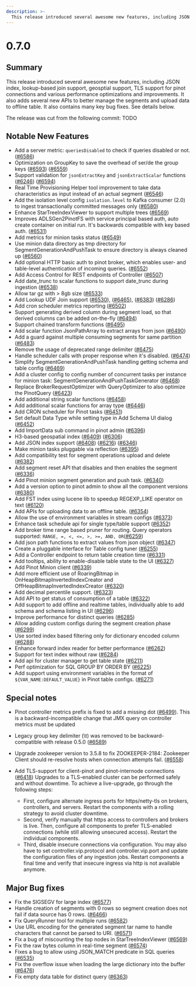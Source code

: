 ```yaml
---
description: >-
  This release introduced several awesome new features, including JSON index, lookup-based join support, geosptial support, TLS support for pinot connections and various performance optimizations improvements.
---
```


# 0.7.0

## Summary
This release introduced several awesome new features, including JSON index, lookup-based join support, geosptial support, TLS support for pinot connections and various performance optimizations and improvements. It also adds several new APIs to better manage the segments and upload data to offline table. It also contains many key bug fixes. See details below.


The release was cut from the following commit: TODO

## Notable New Features

* Add a server metric: `queriesDisabled` to check if queries disabled or not. \([\#6586](https://github.com/apache/incubator-pinot/pull/6586)\)
* Optimization on GroupKey to save the overhead of ser/de the group keys \([\#6593](https://github.com/apache/incubator-pinot/pull/6593)\) \([\#6559](https://github.com/apache/incubator-pinot/pull6559)\)
* Support validation for `jsonExtractKey` and `jsonExtractScalar` functions \([\#6246](https://github.com/apache/incubator-pinot/pull/6246)\) \([\#6594](https://github.com/apache/incubator-pinot/pull/6594)\)
* Real Time Provisioning Helper tool improvement to take data characteristics as input instead of an actual segment \([\#6546](https://github.com/apache/incubator-pinot/pull/6546)\)
* Add the isolation level config `isolation.level` to Kafka consumer \(2.0\) to ingest transactionally committed messages only \([\#6580](https://github.com/apache/incubator-pinot/pull/6580)\)
* Enhance StarTreeIndexViewer to support multiple trees \([\#6569](https://github.com/apache/incubator-pinot/pull/6569)\)
* Improves ADLSGen2PinotFS with service principal based auth, auto create container on initial run. It's backwards compatible with key based auth. \([\#6531](https://github.com/apache/incubator-pinot/pull/6531)\)
* Add metrics for minion tasks status \([\#6549](https://github.com/apache/incubator-pinot/pull/6549)\)
* Use minion data directory as tmp directory for SegmentGenerationAndPushTask to ensure directory is always cleaned up \([\#6560](https://github.com/apache/incubator-pinot/pull/6560)\)
* Add optional HTTP basic auth to pinot broker, which enables user- and table-level authentication of incoming queries. \([\#6552](https://github.com/apache/incubator-pinot/pull/6552)\)
* Add Access Control for REST endpoints of Controller \([\#6507](https://github.com/apache/incubator-pinot/pull/6507)\)
* Add date_trunc to scalar functions to support date_trunc during ingestion \([\#6538](https://github.com/apache/incubator-pinot/pull/6538)\)
* Allow tar gz with > 8gb size \([\#6533](https://github.com/apache/incubator-pinot/pull/6533)\)
* Add Lookup UDF Join support \([\#6530](https://github.com/apache/incubator-pinot/pull/6530)\), \([\#6465](https://github.com/apache/incubator-pinot/pull/6465)\), \([\#6383](https://github.com/apache/incubator-pinot/pull/6383)\) \([\#6286](https://github.com/apache/incubator-pinot/pull/6286)\)
* Add cron scheduler metrics reporting \([\#6502](https://github.com/apache/incubator-pinot/pull/6502)\)
* Support generating derived column during segment load, so that derived columns can be added on-the-fly \([\#6494](https://github.com/apache/incubator-pinot/pull/6494)\)
* Support chained transform functions \([\#6495](https://github.com/apache/incubator-pinot/pull/6495)\)
* Add scalar function JsonPathArray to extract arrays from json \([\#6490](https://github.com/apache/incubator-pinot/pull/6490)\)
* Add a guard against multiple consuming segments for same partition \([\#6483](https://github.com/apache/incubator-pinot/pull/6483)\)
* Remove the usage of deprecated range delimiter \([\#6475](https://github.com/apache/incubator-pinot/pull/)\)
* Handle scheduler calls with proper response when it's disabled. \([\#6474](https://github.com/apache/incubator-pinot/pull/6474)\)
* Simplify SegmentGenerationAndPushTask handling getting schema and table config \([\#6469](https://github.com/apache/incubator-pinot/pull/6469)\)
* Add a cluster config to config number of concurrent tasks per instance for minion task: SegmentGenerationAndPushTaskGenerator \([\#6468](https://github.com/apache/incubator-pinot/pull/6468)\)
* Replace BrokerRequestOptimizer with QueryOptimizer to also optimize the PinotQuery \([\#6423](https://github.com/apache/incubator-pinot/pull/6423)\)
* Add additional string scalar functions \([\#6458](https://github.com/apache/incubator-pinot/pull/6458)\)
* Add additional scalar functions for array type \([\#6446](https://github.com/apache/incubator-pinot/pull/6446)\)
* Add CRON scheduler for Pinot tasks \([\#6451](https://github.com/apache/incubator-pinot/pull/6451)\)
* Set default Data Type while setting type in Add Schema UI dialog \([\#6452](https://github.com/apache/incubator-pinot/pull/6452)\)
* Add ImportData sub command in pinot admin \([\#6396](https://github.com/apache/incubator-pinot/pull/6396)\)
* H3-based geospatial index \([\#6409](https://github.com/apache/incubator-pinot/pull/6409)\) \([\#6306](https://github.com/apache/incubator-pinot/pull/6306)\)  
* Add JSON index support \([\#6408](https://github.com/apache/incubator-pinot/pull/6408)\) \([\#6216](https://github.com/apache/incubator-pinot/pull/6216)\) \([\#6346](https://github.com/apache/incubator-pinot/pull/6346)\)
* Make minion tasks pluggable via reflection \([\#6395](https://github.com/apache/incubator-pinot/pull/6395)\)
* Add compatibility test for segment operations upload and delete \([\#6382](https://github.com/apache/incubator-pinot/pull/6382)\)
* Add segment reset API that disables and then enables the segment \([\#6336](https://github.com/apache/incubator-pinot/pull/6336)\)
* Add Pinot minion segment generation and push task. \([\#6340](https://github.com/apache/incubator-pinot/pull/6340)\)
* Add a version option to pinot admin to show all the component versions \([\#6380](https://github.com/apache/incubator-pinot/pull/6380)\)
* Add FST index using lucene lib to speedup REGEXP_LIKE operator on text \([\#6120](https://github.com/apache/incubator-pinot/pull/6120)\)
* Add APIs for uploading data to an offline table.  \([\#6354](https://github.com/apache/incubator-pinot/pull/6354)\)
* Allow the use of environment variables in stream configs \([\#6373](https://github.com/apache/incubator-pinot/pull/6373)\)
* Enhance task schedule api for single type/table support \([\#6352](https://github.com/apache/incubator-pinot/pull/6352)\)
* Add broker time range based pruner for routing. Query operators supported: `RANGE, =, <, <=, >, >=, AND, OR`\([\#6259](https://github.com/apache/incubator-pinot/pull/6259)\)
* Add json path functions to extract values from json object \([\#6347](https://github.com/apache/incubator-pinot/pull/6347)\)
* Create a pluggable interface for Table config tuner \([\#6255](https://github.com/apache/incubator-pinot/pull/6255)\)
* Add a Controller endpoint to return table creation time \([\#6331](https://github.com/apache/incubator-pinot/pull/6331)\)
* Add tooltips, ability to enable-disable table state to the UI \([\#6327](https://github.com/apache/incubator-pinot/pull/6327)\)
* Add Pinot Minion client \([\#6339](https://github.com/apache/incubator-pinot/pull/6339)\)
* Add more efficient use of RoaringBitmap in OnHeapBitmapInvertedIndexCreator and OffHeapBitmapInvertedIndexCreator \([\#6320](https://github.com/apache/incubator-pinot/pull/6320)\)
* Add decimal percentile support. \([\#6323](https://github.com/apache/incubator-pinot/pull/6323)\)
* Add API to get status of consumption of a table \([\#6322](https://github.com/apache/incubator-pinot/pull/6322)\)
* Add support to add offline and realtime tables, individually able to add schema and schema listing in UI \([\#6296](https://github.com/apache/incubator-pinot/pull/6296)\)
* Improve performance for distinct queries \([\#6285](https://github.com/apache/incubator-pinot/pull/6285)\)
* Allow adding custom configs during the segment creation phase \([\#6299](https://github.com/apache/incubator-pinot/pull/6299)\)
* Use sorted index based filtering only for dictionary encoded column \([\#6288](https://github.com/apache/incubator-pinot/pull/6288)\)
* Enhance forward index reader for better performance \([\#6262](https://github.com/apache/incubator-pinot/pull/6262)\)
* Support for text index without raw \([\#6284](https://github.com/apache/incubator-pinot/pull/6284)\)
* Add api for cluster manager to get table state \([\#6211](https://github.com/apache/incubator-pinot/pull/6211)\)
* Perf optimization for SQL GROUP BY ORDER BY \([\#6225](https://github.com/apache/incubator-pinot/pull/6225)\)
* Add support using environment variables in the format of `${VAR_NAME:DEFAULT_VALUE}` in Pinot table configs. \([\#6271](https://github.com/apache/incubator-pinot/pull/6271)\)


## Special notes

* Pinot controller metrics prefix is fixed to add a missing dot \([\#6499](https://github.com/apache/incubator-pinot/pull/6499)\). This is a backward-incompatible change that JMX query on controller metrics must be updated
* Legacy group key delimiter \(\\t\) was removed to be backward-compatible with release 0.5.0 \([\#6589](https://github.com/apache/incubator-pinot/pull/6589)\)
* Upgrade zookeeper version to 3.5.8 to fix ZOOKEEPER-2184: Zookeeper Client should re-resolve hosts when connection attempts fail. \([\#6558](https://github.com/apache/incubator-pinot/pull/6558)\)
* Add TLS-support for client-pinot and pinot-internode connections \([\#6418](https://github.com/apache/incubator-pinot/pull/6418)\)
  Upgrades to a TLS-enabled cluster can be performed safely and without downtime. To achieve a live-upgrade, go through the following steps:

  * First, configure alternate ingress ports for https/netty-tls on brokers, controllers, and servers. Restart the components with a rolling strategy to avoid cluster downtime.
  * Second, verify manually that https access to controllers and brokers is live. Then, configure all components to prefer TLS-enabled connections \(while still allowing unsecured access\). Restart the individual components.
  * Third, disable insecure connections via configuration. You may also have to set controller.vip.protocol and controller.vip.port and update the configuration files of any ingestion jobs. Restart components a final time and verify that insecure ingress via http is not available anymore.



## Major Bug fixes

* Fix the SIGSEGV for large index \([\#6577](https://github.com/apache/incubator-pinot/pull/6577)\)
* Handle creation of segments with 0 rows so segment creation does not fail if data source has 0 rows.  \([\#6466](https://github.com/apache/incubator-pinot/pull/6466)\)
* Fix QueryRunner tool for multiple runs \([\#6582](https://github.com/apache/incubator-pinot/pull/)\)
* Use URL encoding for the generated segment tar name to handle characters that cannot be parsed to URI. \([\#6571](https://github.com/apache/incubator-pinot/pull/6571)\)
* Fix a bug of miscounting the top nodes in StarTreeIndexViewer \([\#6569](https://github.com/apache/incubator-pinot/pull/6569)\)
* Fix the raw bytes column in real-time segment \([\#6574](https://github.com/apache/incubator-pinot/pull/6574)\)
* Fixes a bug to allow using JSON_MATCH predicate in SQL queries \([\#6535](https://github.com/apache/incubator-pinot/pull/6535)\)
* Fix the overflow issue when loading the large dictionary into the buffer \([\#6476](https://github.com/apache/incubator-pinot/pull/6476)\)
* Fix empty data table for distinct query \([\#6363](https://github.com/apache/incubator-pinot/pull/6363)\)



